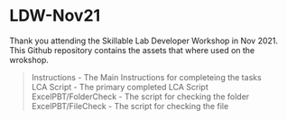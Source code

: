 # LDW-Nov21

Thank you attending the Skillable Lab Developer Workshop in Nov 2021.  This Github repository contains the assets that where used on the wrokshop.

> Instructions - The Main Instructions for completeing the tasks  
> LCA Script - The primary completed LCA Script  
> ExcelPBT/FolderCheck - The script for checking the folder  
> ExcelPBT/FileCheck - The script for checking the file  
> 
